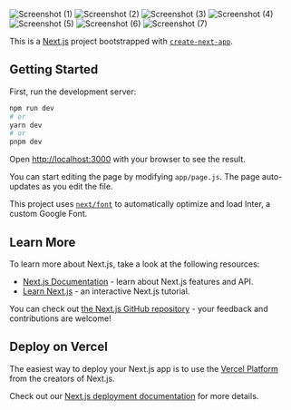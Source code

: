 ![Screenshot (1)](https://github.com/Daniel-Zelalem/Next.Js-Portfolio-App/assets/106803484/00b50491-344b-43c0-a98c-510139ab8425)
![Screenshot (2)](https://github.com/Daniel-Zelalem/Next.Js-Portfolio-App/assets/106803484/2bbbbfa2-2fbd-4dbd-848b-76f6733731ba)
![Screenshot (3)](https://github.com/Daniel-Zelalem/Next.Js-Portfolio-App/assets/106803484/95cee0ef-572b-4f7e-8b83-383390982d1c)
![Screenshot (4)](https://github.com/Daniel-Zelalem/Next.Js-Portfolio-App/assets/106803484/e49b2d1a-ac97-485c-9bf6-4c6948e307ae)
![Screenshot (5)](https://github.com/Daniel-Zelalem/Next.Js-Portfolio-App/assets/106803484/16e20fa6-8f58-45c7-bf63-9b9b1a8c54e8)
![Screenshot (6)](https://github.com/Daniel-Zelalem/Next.Js-Portfolio-App/assets/106803484/d4c523f8-234a-46a4-a504-9a928b8a3a0c)
![Screenshot (7)](https://github.com/Daniel-Zelalem/Next.Js-Portfolio-App/assets/106803484/b08e6e30-54c9-41fd-ac56-fb3dba6a23f9)


This is a [Next.js](https://nextjs.org/) project bootstrapped with [`create-next-app`](https://github.com/vercel/next.js/tree/canary/packages/create-next-app).

## Getting Started

First, run the development server:

```bash
npm run dev
# or
yarn dev
# or
pnpm dev
```

Open [http://localhost:3000](http://localhost:3000) with your browser to see the result.

You can start editing the page by modifying `app/page.js`. The page auto-updates as you edit the file.

This project uses [`next/font`](https://nextjs.org/docs/basic-features/font-optimization) to automatically optimize and load Inter, a custom Google Font.

## Learn More

To learn more about Next.js, take a look at the following resources:

- [Next.js Documentation](https://nextjs.org/docs) - learn about Next.js features and API.
- [Learn Next.js](https://nextjs.org/learn) - an interactive Next.js tutorial.

You can check out [the Next.js GitHub repository](https://github.com/vercel/next.js/) - your feedback and contributions are welcome!

## Deploy on Vercel

The easiest way to deploy your Next.js app is to use the [Vercel Platform](https://vercel.com/new?utm_medium=default-template&filter=next.js&utm_source=create-next-app&utm_campaign=create-next-app-readme) from the creators of Next.js.

Check out our [Next.js deployment documentation](https://nextjs.org/docs/deployment) for more details.
